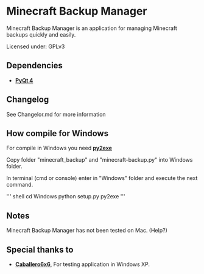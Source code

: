 Minecraft Backup Manager
====================================================================
Minecraft Backup Manager is an application for managing Minecraft
backups quickly and easily.

Licensed under: GPLv3

Dependencies
--------------------------------------------------------------------
- **[PyQt 4](http://www.riverbankcomputing.co.uk/software/pyqt/download)**

Changelog
--------------------------------------------------------------------
See Changelor.md for more information

How compile for Windows
--------------------------------------------------------------------
For compile in Windows you need **[py2exe](http://www.py2exe.org/)**

Copy folder "minecraft_backup" and "minecraft-backup.py" into Windows folder.

In terminal (cmd or console) enter in "Windows" folder and execute the next command.

''' shell
cd Windows
python setup.py py2exe
'''

Notes
--------------------------------------------------------------------
Minecraft Backup Manager has not been tested on Mac. (Help?)

Special thanks to
--------------------------------------------------------------------
- **[Caballero6x6](http://twitter.com/caballero6x6)**, For testing application in Windows XP.
